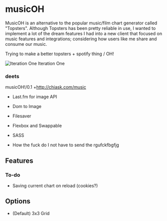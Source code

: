 # musicOH
MusicOH is an alternative to the popular music/film chart generator called "Topsters". Although Topsters has been pretty reliable in use, I wanted to implement a lot of the dream features I had into a new client that focused on music features and integrations; considering how users like me share and consume  our music.

Trying to make a better topsters  + spotify thing / OH!

![Iteration One](https://i.imgur.com/d0zmykh.png)
Iteration One

### deets 

musicOH!/0.1 +http://chiask.com/music

* Last.fm for image API
* Dom to Image
* Filesaver
* Flexbox and Swappable
* SASS


* How the fuck do I not have to send the rgufckfbgfjg 


## Features



### To-do
* Saving current chart on reload (cookies?)


## Options

* (Default) 3x3 Grid

